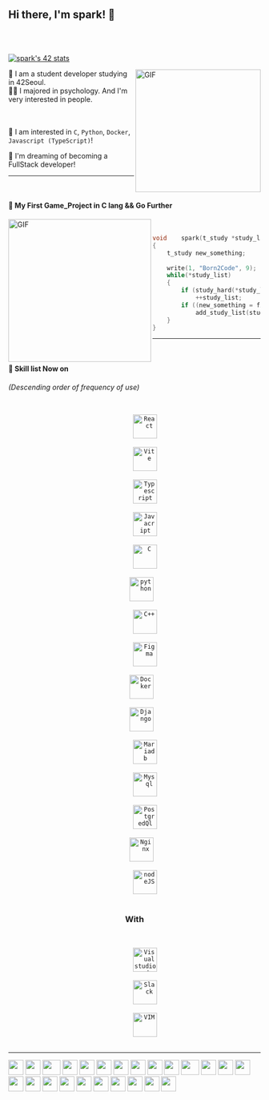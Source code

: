 ## Hi there, I'm spark! 👋

<br/>
<br/>


<!-- **⚡️Badges :** ![42](https://badgen.net/badge/Born2Code/spark/blue?cache=86400&icon=https://meta.intra.42.fr/assets/42_logo-7dfc9110a5319a308863b96bda33cea995046d1731cebb735e41b16255106c12.svg)
 -->

<!-- <div align=right>  -->
<!-- ![Anurag's GitHub stats](https://github-readme-stats.vercel.app/api?username=Hyunja27&count_private=true&show_icons=true&theme=vue-dark) -->
[![spark's 42 stats](https://badge42.vercel.app/api/v2/cl1p4jdo4009909k1pn43cbto/stats?cursusId=21&coalitionId=87)](https://github.com/JaeSeoKim/badge42)

<img alt="GIF" src="https://github.com/abhisheknaiidu/abhisheknaiidu/blob/master/code.gif?raw=true" width="250" height="245" align="right" />
<!-- </div> -->


🌱 I am a student developer studying in 42Seoul.  
🏃🏻  I majored in psychology. And I'm very interested in people.  
<br/>
<br/>


🙈 I am interested in `C`, `Python`,  `Docker`, `Javascript (TypeScript)`! 

🚀 I'm dreaming of becoming a FullStack developer!


---
<br/>

#### 🚧 My First Game_Project in C lang && Go Further


<img align="left" alt="GIF" src="https://postfiles.pstatic.net/MjAyMTA2MjFfMjM0/MDAxNjI0MjAzODQzNjM0.yC5IomTuP5ny29UEW2ltP9gwsB5WsKtlCckjrHDevCIg.oob1y8Fvp-cau8g0lpByyLQXBcGXLFTeLIjAaLScGkkg.GIF.123gk/ezgif.com-gif-maker_(1).gif" width="285" height="285" />
<br/>

```c
void	spark(t_study *study_list)
{
    t_study new_something;
    
    write(1, "Born2Code", 9);
    while(*study_list)
    {
        if (study_hard(*study_list) == DONE)
            ++study_list;
        if ((new_something = find_new_something()))
            add_study_list(study_list, new_something);
    }
}
```

---
<br/>


#### 👷 Skill list Now on

###### _(Descending order of frequency of use)_

<div align="center" >
<!--   <code>
    <img src="https://raw.githubusercontent.com/github/explore/80688e429a7d4ef2fca1e82350fe8e3517d3494d/topics/c/c.png" height="48" alt="C"/>
  </code>
  <code>
    <img src="https://raw.githubusercontent.com/github/explore/80688e429a7d4ef2fca1e82350fe8e3517d3494d/topics/python/python.png" height="48" alt="python"/>
  </code>
  <code>
    <img src="https://raw.githubusercontent.com/github/explore/80688e429a7d4ef2fca1e82350fe8e3517d3494d/topics/django/django.png" height="48" alt="django"/>
  </code>
  <code>
      <img src="https://raw.githubusercontent.com/github/explore/80688e429a7d4ef2fca1e82350fe8e3517d3494d/topics/postgresql/postgresql.png" height="48" alt="postgresql"/>
  </code>
  <code>
      <img src="https://raw.githubusercontent.com/github/explore/80688e429a7d4ef2fca1e82350fe8e3517d3494d/topics/docker/docker.png" height="48" alt="docker"/>
  </code> -->
  <code>
      <img src="https://img.shields.io/badge/React-20232A?style=for-the-badge&logo=react&logoColor=61DAFB" height="48" alt="React"/>
  </code>
  <code>
      <img src="https://img.shields.io/badge/Vite-B73BFE?style=for-the-badge&logo=vite&logoColor=FFD62E" height="48" alt="Vite"/>
  </code>
  <code>
      <img src="https://img.shields.io/badge/TypeScript-007ACC?style=for-the-badge&logo=typescript&logoColor=white" height="48" alt="Typescript"/>
    </code>
  <code>
      <img src="https://img.shields.io/badge/JavaScript-323330?style=for-the-badge&logo=javascript&logoColor=F7DF1E" height="48" alt="Javacript"/>
  </code>
  <code>
      <img src="https://img.shields.io/badge/C-00599C?style=for-the-badge&logo=c&logoColor=white" height="48" alt="C"/>
  </code>
  <code>
    <img src="https://img.shields.io/badge/Python-FFD43B?style=for-the-badge&logo=python&logoColor=blue" height="48" alt="python"/>
  </code>
  <code>
      <img src="https://img.shields.io/badge/C%2B%2B-00599C?style=for-the-badge&logo=c%2B%2B&logoColor=white" height="48" alt="C++"/>
  </code>
  <code>
      <img src="https://img.shields.io/badge/Figma-F24E1E?style=for-the-badge&logo=figma&logoColor=white" height="48" alt="Figma"/>
  </code>
<!--   <code>
      <img src="https://img.shields.io/badge/Bootstrap-563D7C?style=for-the-badge&logo=bootstrap&logoColor=white" height="48" alt="Bootstrap"/>
  </code> -->
<!--   <code>
      <img src="https://img.shields.io/badge/Swagger-85EA2D?style=for-the-badge&logo=Swagger&logoColor=white" height="48" alt="Swagger"/>
  </code> -->
  <code>
    <img src="https://img.shields.io/badge/Docker-2CA5E0?style=for-the-badge&logo=docker&logoColor=white" height="48" alt="Docker"/>
  </code>
  <code>
    <img src="https://img.shields.io/badge/Django-092E20?style=for-the-badge&logo=django&logoColor=green" height="48" alt="Django"/>
  </code>
  <code>
      <img src="https://img.shields.io/badge/MariaDB-003545?style=for-the-badge&logo=mariadb&logoColor=white" height="48" alt="Mariadb"/>
  </code>
  <code>
      <img src="https://img.shields.io/badge/MySQL-005C84?style=for-the-badge&logo=mysql&logoColor=white" height="48" alt="Mysql"/>
  </code>
  <code>
      <img src="https://img.shields.io/badge/PostgreSQL-316192?style=for-the-badge&logo=postgresql&logoColor=white" height="48" alt="PostgredQl"/>
  </code>
  <code>
    <img src="https://img.shields.io/badge/Nginx-009639?style=for-the-badge&logo=nginx&logoColor=white" height="48" alt="Nginx"/>
  </code>
  <code>
      <img src="https://img.shields.io/badge/Node.js-339933?style=for-the-badge&logo=nodedotjs&logoColor=white" height="48" alt="nodeJS"/>
  </code>
    
  <br/>
    
    
   <div align="center">
       
 ### With
       
   </div>
    
  <br/>
    
  <code>
      <img src="https://img.shields.io/badge/Visual_Studio-5C2D91?style=for-the-badge&logo=visual%20studio&logoColor=white" height="48" alt="Visualstudiocode"/>
  </code>
  <code>
      <img src="https://img.shields.io/badge/Slack-4A154B?style=for-the-badge&logo=slack&logoColor=white" height="48" alt="Slack"/>
  </code>
 <code>
      <img src="https://img.shields.io/badge/VIM-%2311AB00.svg?&style=for-the-badge&logo=vim&logoColor=white" height="48" alt="VIM"/>
  </code>
    
</div>

---

<div>
    <img src="https://cultofthepartyparrot.com/parrots/hd/githubparrot.gif" width="30" height="30"/>
    <img src="https://cultofthepartyparrot.com/flags/hd/indiaparrot.gif" width="30" height="30"/>
    <img src="https://cultofthepartyparrot.com/parrots/asyncparrot.gif" width="36" height="30"/>
    <img src="https://cultofthepartyparrot.com/parrots/exceptionallyfastparrot.gif" width="30" height="30"/>
    <img src="https://cultofthepartyparrot.com/parrots/hd/60fpsparrot.gif" width="30" height="30"/>
    <img src="https://cultofthepartyparrot.com/parrots/hd/jumpingparrot.gif" width="30" height="30"/>
    <img src="https://cultofthepartyparrot.com/parrots/hd/opensourceparrot.gif" width="30" height="30"/>
    <img src="https://cultofthepartyparrot.com/parrots/hd/dealwithitnowparrot.gif" width="30" height="30"/>
    <img src="https://cultofthepartyparrot.com/parrots/hd/hypnoparrotlight.gif" width="30" height="30"/>
    <img src="https://cultofthepartyparrot.com/parrots/databaseparrot.gif" width="30" height="30"/>
    <img src="https://cultofthepartyparrot.com/parrots/fixparrot.gif" width="36" height="30"/>
    <img src="https://cultofthepartyparrot.com/parrots/hd/laptop_parrot.gif" width="30" height="30"/>
    <img src="https://cultofthepartyparrot.com/parrots/hd/spinningparrot.gif" width="30" height="30"/>
    <img src="https://cultofthepartyparrot.com/parrots/hd/levitationparrot.gif" width="30" height="30"/>
    <img src="https://cultofthepartyparrot.com/parrots/hd/meldparrot.gif" width="30" height="30"/>
    <img src="https://cultofthepartyparrot.com/parrots/slomoparrot.gif" width="30" height="30"/>
    <img src="https://cultofthepartyparrot.com/parrots/hd/moonwalkingparrot.gif" width="30" height="30"/>
    <img src="https://cultofthepartyparrot.com/parrots/hd/stableparrot.gif" width="30" height="30"/>
    <img src="https://cultofthepartyparrot.com/parrots/hd/scienceparrot.gif" width="30" height="30"/>
    <img src="https://cultofthepartyparrot.com/parrots/hd/pirateparrot.gif" width="30" height="30"/>
    <img src="https://cultofthepartyparrot.com/parrots/hd/footballparrot.gif" width="30" height="30"/>
    <img src="https://cultofthepartyparrot.com/parrots/hd/illuminatiparrot.gif" width="30" height="30"/>
    <img src="https://cultofthepartyparrot.com/parrots/hd/hypnoparrotdark.gif" width="30" height="30"/>
    <img src="https://cultofthepartyparrot.com/parrots/hd/mustacheparrot.gif" width="30" height="30"/>
</div>

